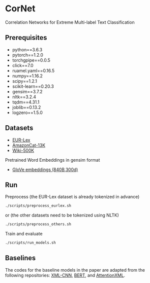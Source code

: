 # CorNet
Correlation Networks for Extreme Multi-label Text Classification

## Prerequisites

* python==3.6.3
* pytorch==1.2.0
* torchgpipe==0.0.5
* click==7.0
* ruamel.yaml==0.16.5
* numpy==1.16.2
* scipy==1.2.1
* scikit-learn==0.20.3
* gensim==3.7.2
* nltk==3.2.4
* tqdm==4.31.1
* joblib==0.13.2
* logzero==1.5.0

## Datasets

* [EUR-Lex](https://drive.google.com/file/d/15WSOexahaC-5kIcraYReFXR84TSuTejc/view?usp=sharing)
* [AmazonCat-13K](https://drive.google.com/file/d/11Gfs4sazeV6u_lhC0Iw_cvC9-kK9KiXf/view?usp=sharing)
* [Wiki-500K](https://drive.google.com/file/d/1Hgx7RTtkJKLJePce3PvRyOTGBKQh3odP/view?usp=sharing)

Pretrained Word Embeddings in gensim format

* [GloVe embeddings (840B,300d)](https://drive.google.com/file/d/1A_jGmpsq7dVAN0-eHZ3RZaPNL-ZdViIr/view?usp=sharing)

## Run

Preprocess (the EUR-Lex dataset is already tokenized in advance)
```bash
./scripts/preprocess_eurlex.sh
```
or (the other datasets need to be tokenized using NLTK)
```bash
./scripts/preprocess_others.sh
```

Train and evaluate
```bash
./scripts/run_models.sh
```

## Baselines

The codes for the baseline models in the paper are adapted from the following repositories: [XML-CNN](https://github.com/castorini/hedwig), [BERT](https://github.com/huggingface/transformers), and [AttentionXML](https://github.com/yourh/AttentionXML).
